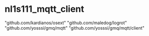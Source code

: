 # nl1s111_mqtt_client

"github.com/kardianos/osext"
"github.com/maledog/logrot"
"github.com/yosssi/gmq/mqtt"
"github.com/yosssi/gmq/mqtt/client"
